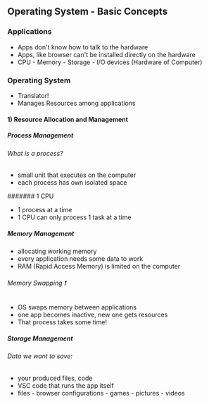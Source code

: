## Operating System - Basic Concepts
### Applications
* Apps don't know how to talk to the hardware
* Apps, like browser can't be installed directly on the hardware
* CPU - Memory - Storage - I/O devices (Hardware of Computer)

### Operating System
* Translator!
* Manages Resources among applications

#### 1) Resource Allocation and Management
##### Process Management
###### What is a process?
* small unit that executes on the computer
* each process has own isolated space

####### 1 CPU
* 1 process at a time
* 1 CPU can only process 1 task at a time

##### Memory Management
* allocating working memory
* every application needs some data to work
* RAM (Rapid Access Memory) is limited on the computer

###### Memory Swapping :exclamation:
* OS swaps memory between applications
* one app becomes inactive, new one gets resources
* That process takes some time!

##### Storage Management

###### Data we want to save:
* your produced files, code
* VSC code that runs the app itself
* files - browser configurations - games - pictures - videos

